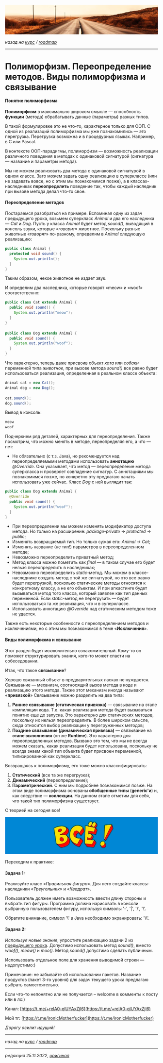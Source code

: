 ![](../../common_files/header.png)

*назад на [курс](../../course.md) / [roadmap](../../roadmap.md)*

***

   

Полиморфизм. Переопределение методов. Виды полиморфизма и связывание
====================================================================

#### Понятие полиморфизма

**Полиморфизм** в максимально широком смысле — способность **функции** (метода) обрабатывать данные (параметры) разных типов.

В такой формулировке это не что-то, характерное только для ООП. С одной из реализаций полиморфизма мы уже познакомились — это перегрузка. Перегрузка возможна и в процедурных языках. Например, в C или Pascal.

В контексте ООП-парадигмы, полиморфизм — возможность реализации различного поведения в методах с одинаковой сигнатурой (сигнатура — название и параметры метода).

Мы не можем реализовать два метода с одинаковой сигнатурой в одном классе. Зато можем задать одну реализацию в суперклассе (или не задавать вовсе, но с этим мы познакомимся позже), а в классах-наследниках **переопределить** поведение так, чтобы каждый наследник при вызове метода делал что-то свое.

  

#### Переопределение методов

Постараемся разобраться на примере. Вспоминая одну из задач предыдущего урока, возьмем суперкласс _Animal_ и два его наследника — _Cat_ и _Dog_. Пусть у класса _Animal_ будет метод _sound()_, выводящий в консоль звуки, которые «_говорит_» животное. Поскольку разные животные «_говорят_» по-разному, определим в _Animal_ следующую реализацию:

```java
public class Animal {
  protected void sound() {
    System.out.println();
  }
}
```

Таким образом, некое животное не издает звук.

И определим два наследника, которые говорят «meow» и «woof» соответственно:

```java
public class Cat extends Animal {
  public void sound() {
    System.out.println("meow");
  }
}

public class Dog extends Animal {
  public void sound() {
    System.out.println("woof");
  }
}
```

Что характерно, теперь даже присвоив объект _кота_ или _собаки_ переменной типа _животное_, при вызове метода _sound()_ все равно будет использоваться реализация, определенная в реальном классе объекта:

```java
Animal cat = new Cat();
Animal dog = new Dog();

cat.sound();
dog.sound();
```

Вывод в консоль:

```java
meow
woof
```

Подчеркнем ряд деталей, характерных для переопределения. Также посмотрим, что можно менять в методе, переопределяя его, а что — нет:

*   Не обязательно (с т.з. Java), но рекомендуется над переопределяемыми методами использовать **аннотацию** _@Override_. Она указывает, что метод — переопределение метода суперкласса и проверяет совпадение сигнатур. С аннотациями мы познакомимся позже, но конкретно эту предлагаю начать использовать уже сейчас. Класс _Dog_ с ней выглядит так:

```java
public class Dog extends Animal {
  @Override
  public void sound() {
    System.out.println("woof");
  }
}
```

*   При переопределении мы можем изменять модификатор доступа метода. Но только на расширение: _package-private → protected → public_;
*   Изменять возвращаемый тип. Но только сужая его: _Animal_ _→_ _Cat_;
*   Изменять название (не тип!) параметров в переопределенном методе;
*   Невозможно переопределить приватный метод;
*   Метод класса можно пометить как _final_ — в таком случае его будет нельзя переопределить в наследниках;
*   Невозможно переопределить _static_\-метод. Мы можем в классе-наследнике создать метод с той же сигнатурой, но это все равно будет перегрузкой, посколько статические методы относятся к конкретному классу, а не его объектам. И при апкастинге будет вызываться метод того класса, который заявлен как тип данных переменной. Если _static_\-метод не перегрузить — будет использоваться та же реализация, что и в суперклассе.
*   Использовать аннотацию _@Override_ над статическим методом тоже не удастся.

Также есть некоторые особенности с переопределением методов и исключениями, но с этим мы познакомимся в теме «**Исключения**».

  

#### Виды полиморфизма и связывание

Этот раздел будет исключительно ознакомительный. Кому-то он поможет структурировать знания, кого-то может спасти на собеседовании.

Итак, что такое **связывание**?

Хорошо связанный объект в предварительных ласках не нуждается. Связывание — механизм, соотносящий вызов метода в коде и реализацию этого метода. Также этот механизм иногда называют «**привязкой**» Связывание можно разделить на два типа:

1.  **Раннее связывание (статическая привязка)** — связывание на этапе компиляции кода. Т.е. какая реализация метода будет вызываться понятно еще до запуска. Это характерно для статических методов, поскольку их нельзя переопределить. В более широком смысле, сюда относится выбор реализации у перегруженных методов;
2.  **Позднее связывание (динамическая привязка)** — связывание на **этапе выполнения** (он же **Runtime**). Это характерно для переопределенных методов. Вызвано это тем, что мы не всегда можем сказать, какая реализация будет использована, поскольку не всегда знаем какой тип объекта будет присвоен переменной, типизированной как суперкласс.

Возвращаясь к полиморфизму, его тоже можно классифицировать:

1.  **Статический** (все та же перегрузка);
2.  **Динамический** (переопределение);
3.  **Параметрический**. С ним мы подробнее познакомимся позже. На этом виде полиморфизма основаны **обобщенные типы** (**generic'и**) и, как следствие — **коллекции**. На данном этапе отметим для себя, что такой тип полиморфизма существует.

  

С теорией на сегодня все!

![](../../common_files/footer.png)

  

Переходим к практике:

#### Задача 1:

Реализуйте класс «_Правильная_ _фигура_». Для него создайте классы-наследники «_Треугольник_» и «_Квадрат_».

Пользователь должен иметь возможность ввести длину стороны и выбрать тип фигуры. Программа должна нарисовать в консоли выбранную пользователем фигуру, используя символы '-', '|', '/', '\\'.

Обратите внимание, символ '\\' в Java необходимо экранировать: '\\\\'.

  

#### Задача 2:

_Используя новые знания_, упростите реализацию задачи 2 из [предыдущего урока](/Nasledovanie-Klyuchevoe-slovo-extends-i-ispolzovanie-protected-Klyuchevoe-slovo-super-Privedenie-ssylochnyh-tipov-11-23). Допустимо использовать метод _sound()_, вместо _woof()_, _meow()_ и _moo()_. Метод _sound()_ допустимо сделать публичным.

Использовать отдельное поле для хранения выводимой строки — недопустимо:)

  

Примечание: не забывайте об использовании пакетов. Название продуктов (пакет 3-го уровня) для задач текущего урока предлагаю выбрать самостоятельно.

  

Если что-то непонятно или не получается – welcome в комменты к посту или в лс:)

Канал: [https://t.me/+relA0-qlUYAxZjI6](https://t.me/+relA0-qlUYAxZjI6)

Мой тг: [https://t.me/ironicMotherfucker](https://t.me/ironicMotherfucker)

_Дорогу осилит идущий!_

***

*назад на [курс](../../course.md) / [roadmap](../../roadmap.md)*

***

_редакция 25.11.2022_, [_оригинал_](https://telegra.ph/Polimorfizm-Pereopredelenie-metodov-Vidy-polimorfizma-i-svyazyvanie-11-25)